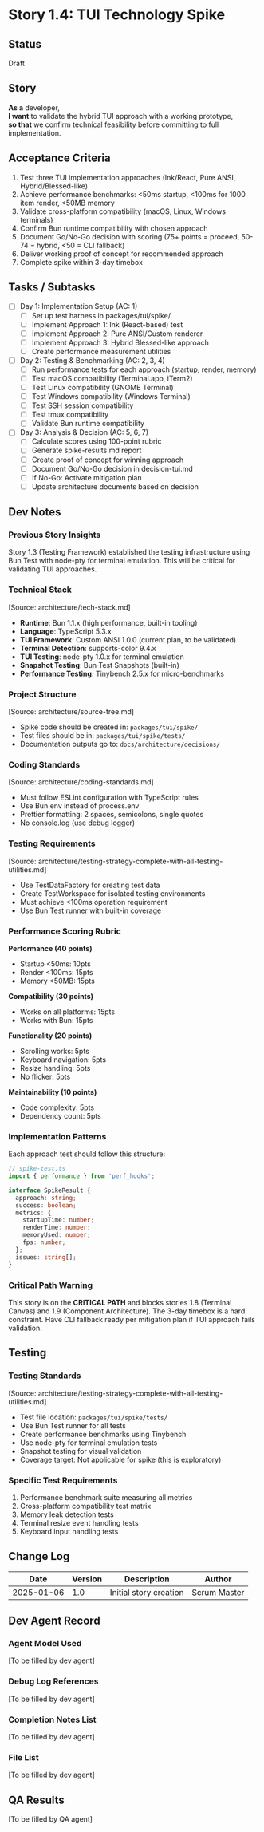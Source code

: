 # Story 1.4: TUI Technology Spike

## Status

Draft

## Story

**As a** developer,  
**I want** to validate the hybrid TUI approach with a working prototype,  
**so that** we confirm technical feasibility before committing to full implementation.

## Acceptance Criteria

1. Test three TUI implementation approaches (Ink/React, Pure ANSI, Hybrid/Blessed-like)
2. Achieve performance benchmarks: <50ms startup, <100ms for 1000 item render, <50MB memory
3. Validate cross-platform compatibility (macOS, Linux, Windows terminals)
4. Confirm Bun runtime compatibility with chosen approach
5. Document Go/No-Go decision with scoring (75+ points = proceed, 50-74 = hybrid, <50 = CLI fallback)
6. Deliver working proof of concept for recommended approach
7. Complete spike within 3-day timebox

## Tasks / Subtasks

- [ ] Day 1: Implementation Setup (AC: 1)
  - [ ] Set up test harness in packages/tui/spike/
  - [ ] Implement Approach 1: Ink (React-based) test
  - [ ] Implement Approach 2: Pure ANSI/Custom renderer
  - [ ] Implement Approach 3: Hybrid Blessed-like approach
  - [ ] Create performance measurement utilities

- [ ] Day 2: Testing & Benchmarking (AC: 2, 3, 4)
  - [ ] Run performance tests for each approach (startup, render, memory)
  - [ ] Test macOS compatibility (Terminal.app, iTerm2)
  - [ ] Test Linux compatibility (GNOME Terminal)
  - [ ] Test Windows compatibility (Windows Terminal)
  - [ ] Test SSH session compatibility
  - [ ] Test tmux compatibility
  - [ ] Validate Bun runtime compatibility

- [ ] Day 3: Analysis & Decision (AC: 5, 6, 7)
  - [ ] Calculate scores using 100-point rubric
  - [ ] Generate spike-results.md report
  - [ ] Create proof of concept for winning approach
  - [ ] Document Go/No-Go decision in decision-tui.md
  - [ ] If No-Go: Activate mitigation plan
  - [ ] Update architecture documents based on decision

## Dev Notes

### Previous Story Insights

Story 1.3 (Testing Framework) established the testing infrastructure using Bun Test with node-pty for terminal emulation. This will be critical for validating TUI approaches.

### Technical Stack

[Source: architecture/tech-stack.md]
- **Runtime**: Bun 1.1.x (high performance, built-in tooling)
- **Language**: TypeScript 5.3.x
- **TUI Framework**: Custom ANSI 1.0.0 (current plan, to be validated)
- **Terminal Detection**: supports-color 9.4.x
- **TUI Testing**: node-pty 1.0.x for terminal emulation
- **Snapshot Testing**: Bun Test Snapshots (built-in)
- **Performance Testing**: Tinybench 2.5.x for micro-benchmarks

### Project Structure

[Source: architecture/source-tree.md]
- Spike code should be created in: `packages/tui/spike/`
- Test files should be in: `packages/tui/spike/tests/`
- Documentation outputs go to: `docs/architecture/decisions/`

### Coding Standards

[Source: architecture/coding-standards.md]
- Must follow ESLint configuration with TypeScript rules
- Use Bun.env instead of process.env
- Prettier formatting: 2 spaces, semicolons, single quotes
- No console.log (use debug logger)

### Testing Requirements

[Source: architecture/testing-strategy-complete-with-all-testing-utilities.md]
- Use TestDataFactory for creating test data
- Create TestWorkspace for isolated testing environments
- Must achieve <100ms operation requirement
- Use Bun Test runner with built-in coverage

### Performance Scoring Rubric

**Performance (40 points)**
- Startup <50ms: 10pts
- Render <100ms: 15pts  
- Memory <50MB: 15pts

**Compatibility (30 points)**
- Works on all platforms: 15pts
- Works with Bun: 15pts

**Functionality (20 points)**
- Scrolling works: 5pts
- Keyboard navigation: 5pts
- Resize handling: 5pts
- No flicker: 5pts

**Maintainability (10 points)**
- Code complexity: 5pts
- Dependency count: 5pts

### Implementation Patterns

Each approach test should follow this structure:

```typescript
// spike-test.ts
import { performance } from 'perf_hooks';

interface SpikeResult {
  approach: string;
  success: boolean;
  metrics: {
    startupTime: number;
    renderTime: number;
    memoryUsed: number;
    fps: number;
  };
  issues: string[];
}
```

### Critical Path Warning

This story is on the **CRITICAL PATH** and blocks stories 1.8 (Terminal Canvas) and 1.9 (Component Architecture). The 3-day timebox is a hard constraint. Have CLI fallback ready per mitigation plan if TUI approach fails validation.

## Testing

### Testing Standards
[Source: architecture/testing-strategy-complete-with-all-testing-utilities.md]

- Test file location: `packages/tui/spike/tests/`
- Use Bun Test runner for all tests
- Create performance benchmarks using Tinybench
- Use node-pty for terminal emulation tests
- Snapshot testing for visual validation
- Coverage target: Not applicable for spike (this is exploratory)

### Specific Test Requirements

1. Performance benchmark suite measuring all metrics
2. Cross-platform compatibility test matrix
3. Memory leak detection tests
4. Terminal resize event handling tests
5. Keyboard input handling tests

## Change Log

| Date | Version | Description | Author |
|------|---------|-------------|--------|
| 2025-01-06 | 1.0 | Initial story creation | Scrum Master |

## Dev Agent Record

### Agent Model Used

[To be filled by dev agent]

### Debug Log References

[To be filled by dev agent]

### Completion Notes List

[To be filled by dev agent]

### File List

[To be filled by dev agent]

## QA Results

[To be filled by QA agent]
